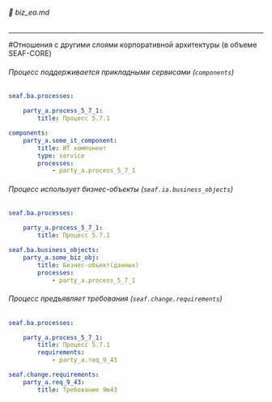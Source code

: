 ###### :green_book: biz_ea.md

---

#Отношения с другими слоями корпоративной архитектуры (в объеме SEAF-CORE)

###### Процесс поддерживается прикладными сервисами (`components`)

```yaml
seaf.ba.processes:                        

    party_a.process_5_7_1:
        title: Процесс 5.7.1                       

components:
    party_a.some_it_component:
        title: ИТ компонент
        type: service
        processes:
            - party_a.process_5_7_1
```

###### Процесс использует бизнес-объекты (`seaf.ia.business_objects`)

```yaml
seaf.ba.processes:                        

    party_a.process_5_7_1:
        title: Процесс 5.7.1                       

seaf.ba.business_objects:
    party_a.some_biz_obj:
        title: Бизнес-объект(данных)
        processes:
            - party_a.process_5_7_1
```

###### Процесс предъявляет требования (`seaf.change.requirements`)

```yaml
seaf.ba.processes:                        

    party_a.process_5_7_1:
        title: Процесс 5.7.1    
        requirements:
            - party_a.req_9_43                   

seaf.change.requirements:
    party_a.req_9_43:
        title: Требование 9ю43
```

